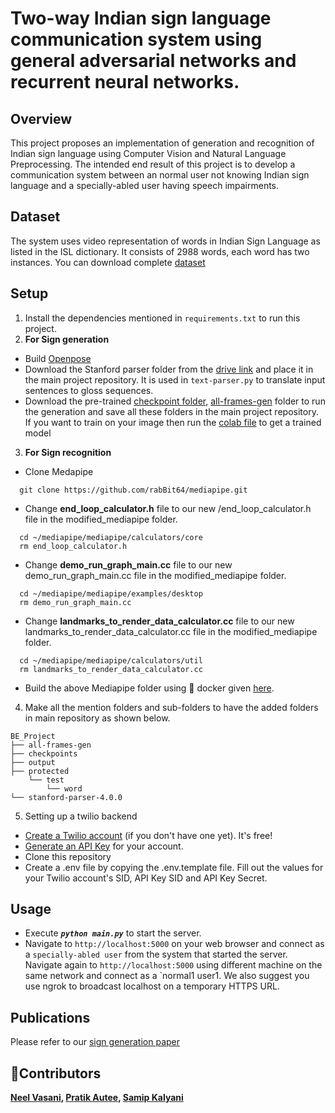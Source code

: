 <h1>Two-way Indian sign language communication system using general adversarial networks and recurrent neural networks.</h1>

## Overview
This project proposes an implementation of generation and recognition of Indian sign language using Computer Vision and Natural Language Preprocessing. The intended end result of this project is to develop a communication system between an normal user not knowing Indian sign language and a specially-abled user having speech impairments.

## Dataset
The system uses video representation of words in Indian Sign Language as listed in the ISL dictionary. It consists of 2988 words, each word has two instances. You can download complete [dataset](https://drive.google.com/drive/folders/1bnnpumQFlEXKyx1jS2Qq7-K_u5heJgQU?usp=sharing)

## Setup
1. Install the dependencies mentioned in `requirements.txt` to run this project.
2. **For Sign generation**
- Build [Openpose](https://github.com/CMU-Perceptual-Computing-Lab/openpose#installation)
- Download the Stanford parser folder from the [drive link](https://drive.google.com/drive/folders/1xxxyj90SUK_fqjo_S-DW-jfMoHBcjbre) and place it in the main project repository. It is used in `text-parser.py` to translate input  sentences to gloss sequences.
- Download the pre-trained [checkpoint folder](https://drive.google.com/drive/folders/1MtvtGxfR93cT2yLNKRaD97l-Nlw-6wSh?usp=sharing), [all-frames-gen](https://drive.google.com/drive/folders/1c4sGre9983FCpBMOZpNPKZNY6Z5sqHvt?usp=sharing) folder to run the generation and save all these folders in the main project repository. If you want to train on your image then run the [colab file](https://colab.research.google.com/drive/1oqT2RrK9c5XfWw8_aQ8dHNbDD5W7iwCw?usp=sharing) to get a trained model
3. **For Sign recognition**
- Clone Medapipe
```shell
  git clone https://github.com/rabBit64/mediapipe.git
```
- Change **end_loop_calculator.h** file to our new /end_loop_calculator.h file in the modified_mediapipe folder.
```shell
  cd ~/mediapipe/mediapipe/calculators/core
  rm end_loop_calculator.h
```
- Change **demo_run_graph_main.cc** file to our new demo_run_graph_main.cc file in the modified_mediapipe folder.
```shell
  cd ~/mediapipe/mediapipe/examples/desktop
  rm demo_run_graph_main.cc
```
- Change **landmarks_to_render_data_calculator.cc** file to our new landmarks_to_render_data_calculator.cc file in the modified_mediapipe folder.
```shell
  cd ~/mediapipe/mediapipe/calculators/util
  rm landmarks_to_render_data_calculator.cc
```
- Build the above Mediapipe folder using 🐳 docker given [here](https://google.github.io/mediapipe/getting_started/install.html#installing-using-docker).

4. Make all the mention folders and sub-folders to have the added folders in main repository as shown below.
```shell
BE_Project
├── all-frames-gen
├── checkpoints
├── output
├── protected
    └── test
        └── word
└── stanford-parser-4.0.0
```
5. Setting up a twilio backend
- [Create a Twilio account](https://www.twilio.com/referral/7fB3Je) (if you don't have one yet). It's free!
- [Generate an API Key](https://www.twilio.com/console/project/api-keys) for your account.
- Clone this repository
- Create a .env file by copying the .env.template file. Fill out the values for your Twilio account's SID, API Key SID and API Key Secret.

## Usage
- Execute **_`python main.py`_** to start the server.
- Navigate to `http://localhost:5000` on your web browser and connect as a `specially-abled user` from the system that started the server. Navigate again to `http://localhost:5000` using different machine on the same network and connect as a `normal1 user1. We also suggest you use ngrok to broadcast localhost on a temporary HTTPS URL.

## Publications
Please refer to our [sign generation paper](https://ieeexplore.ieee.org/abstract/document/9315979)

## 👤Contributors
**[Neel Vasani](https://github.com/neelvasani16999), [Pratik Autee](https://github.com/prtkx2), [Samip Kalyani](https://github.com/samipkalyani)**
